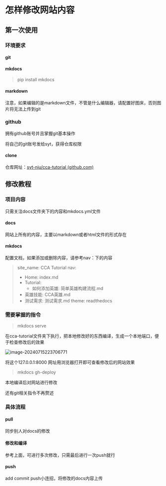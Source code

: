 # 怎样修改网站内容

## 第一次使用

### 环境要求

#### git

#### mkdocs

> pip install mkdocs

#### markdown

注意，如果编辑的是markdown文件，不管是什么编辑器，请配置好图床，否则图片将无法上传到git

### github

拥有github账号并且掌握git基本操作

将自己的git账号发给syt，获得仓库权限

#### clone

仓库网址：[syt-nju/cca-tutorial (github.com)](https://github.com/syt-nju/cca-tutorial)

## 修改教程

### 项目内容

只需关注docs文件夹下的内容和mkdocs.yml文件

#### docs

网站上所有的内容，主要以markdown或者html文件的形式存在

#### mkdocs

配置文档，如果添加或删除内容，请参考nav：下的内容

>site_name: CCA Tutorial
>nav: 
>  - Home: index.md  
>  - Tutorial:  
>    - 如何添加英雄: 简单英雄构建流程.md
>  - 英雄技能:  CCA英雄.md
>  - 测试需求: 测试需求.md
>theme: readthedocs
>
>

### 需要掌握的指令

> mkdocs serve

在cca-tutorial文件夹下执行，把本地修改好的东西编译，生成一个本地端口，便于检查修改后的效果

![image-20240715223706771](https://typorasyt.oss-cn-nanjing.aliyuncs.com/202407152237817.png)

将这个127.0.0.1:8000  网址用浏览器打开即可查看修改后的网站效果

> mkdocs gh-deploy

本地编译后对网站进行修改



还有git相关指令不再赘述

### 具体流程

#### pull

同步别人对docs的修改

#### 修改和编译

参考上面，可进行多次修改，只需最后进行一次push就行

#### push

add commit push小连招，将修改的docs内容上传

